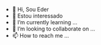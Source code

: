 - 👋 Hi, Sou Eder
- 👀 Estou interessado 
- 🌱 I’m currently learning ...
- 💞️ I’m looking to collaborate on ...
- 📫 How to reach me ...

<!---
e1d9e5r6/e1d9e5r6 is a ✨ special ✨ repository because its `README.md` (this file) appears on your GitHub profile.
You can click the Preview link to take a look at your changes.
--->
